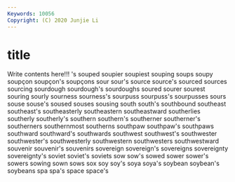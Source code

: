```yaml
---
Keywords: 10056
Copyright: (C) 2020 Junjie Li
---
```


# title

Write contents here!!!
's 
souped 
soupier 
soupiest 
souping 
soups 
soupy 
soupçon 
soupçon's 
soupçons
sour 
sour's 
source 
source's 
sourced 
sources 
sourcing 
sourdough 
sourdough's 
sourdoughs
soured 
sourer 
sourest 
souring 
sourly 
sourness 
sourness's 
sourpuss 
sourpuss's 
sourpusses
sours 
souse 
souse's 
soused 
souses 
sousing 
south 
south's 
southbound 
southeast
southeast's 
southeasterly 
southeastern 
southeastward 
southerlies 
southerly 
southerly's 
southern 
southern's 
southerner
southerner's 
southerners 
southernmost 
southerns 
southpaw 
southpaw's 
southpaws 
southward 
southward's 
southwards
southwest 
southwest's 
southwester 
southwester's 
southwesterly 
southwestern 
southwesters 
southwestward 
souvenir 
souvenir's
souvenirs 
sovereign 
sovereign's 
sovereigns 
sovereignty 
sovereignty's 
soviet 
soviet's 
soviets 
sow
sow's 
sowed 
sower 
sower's 
sowers 
sowing 
sown 
sows 
sox 
soy
soy's 
soya 
soya's 
soybean 
soybean's 
soybeans 
spa 
spa's 
space 
space's
